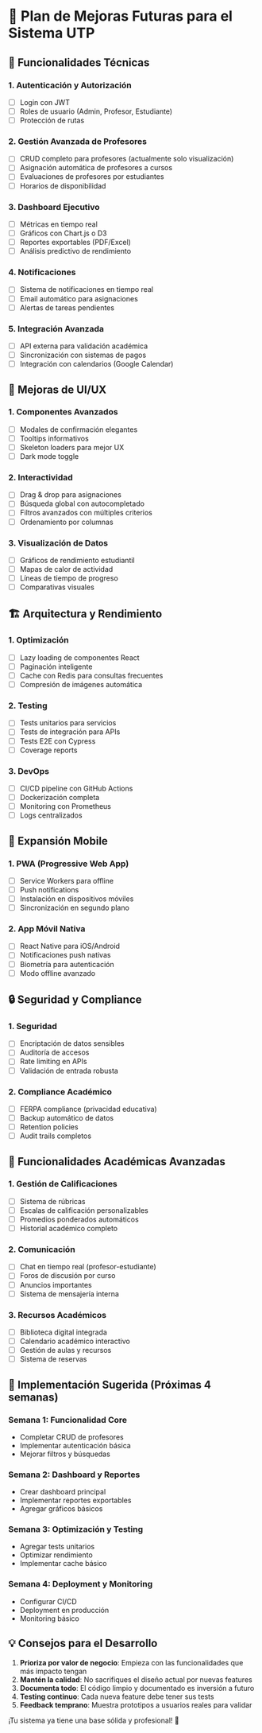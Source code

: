# 🎯 Plan de Mejoras Futuras para el Sistema UTP

## 🔧 Funcionalidades Técnicas

### 1. Autenticación y Autorización
- [ ] Login con JWT
- [ ] Roles de usuario (Admin, Profesor, Estudiante)
- [ ] Protección de rutas

### 2. Gestión Avanzada de Profesores
- [ ] CRUD completo para profesores (actualmente solo visualización)
- [ ] Asignación automática de profesores a cursos
- [ ] Evaluaciones de profesores por estudiantes
- [ ] Horarios de disponibilidad

### 3. Dashboard Ejecutivo
- [ ] Métricas en tiempo real
- [ ] Gráficos con Chart.js o D3
- [ ] Reportes exportables (PDF/Excel)
- [ ] Análisis predictivo de rendimiento

### 4. Notificaciones
- [ ] Sistema de notificaciones en tiempo real
- [ ] Email automático para asignaciones
- [ ] Alertas de tareas pendientes

### 5. Integración Avanzada
- [ ] API externa para validación académica
- [ ] Sincronización con sistemas de pagos
- [ ] Integración con calendarios (Google Calendar)

## 🎨 Mejoras de UI/UX

### 1. Componentes Avanzados
- [ ] Modales de confirmación elegantes
- [ ] Tooltips informativos
- [ ] Skeleton loaders para mejor UX
- [ ] Dark mode toggle

### 2. Interactividad
- [ ] Drag & drop para asignaciones
- [ ] Búsqueda global con autocompletado
- [ ] Filtros avanzados con múltiples criterios
- [ ] Ordenamiento por columnas

### 3. Visualización de Datos
- [ ] Gráficos de rendimiento estudiantil
- [ ] Mapas de calor de actividad
- [ ] Líneas de tiempo de progreso
- [ ] Comparativas visuales

## 🏗️ Arquitectura y Rendimiento

### 1. Optimización
- [ ] Lazy loading de componentes React
- [ ] Paginación inteligente
- [ ] Cache con Redis para consultas frecuentes
- [ ] Compresión de imágenes automática

### 2. Testing
- [ ] Tests unitarios para servicios
- [ ] Tests de integración para APIs
- [ ] Tests E2E con Cypress
- [ ] Coverage reports

### 3. DevOps
- [ ] CI/CD pipeline con GitHub Actions
- [ ] Dockerización completa
- [ ] Monitoring con Prometheus
- [ ] Logs centralizados

## 📱 Expansión Mobile

### 1. PWA (Progressive Web App)
- [ ] Service Workers para offline
- [ ] Push notifications
- [ ] Instalación en dispositivos móviles
- [ ] Sincronización en segundo plano

### 2. App Móvil Nativa
- [ ] React Native para iOS/Android
- [ ] Notificaciones push nativas
- [ ] Biometría para autenticación
- [ ] Modo offline avanzado

## 🔒 Seguridad y Compliance

### 1. Seguridad
- [ ] Encriptación de datos sensibles
- [ ] Auditoría de accesos
- [ ] Rate limiting en APIs
- [ ] Validación de entrada robusta

### 2. Compliance Académico
- [ ] FERPA compliance (privacidad educativa)
- [ ] Backup automático de datos
- [ ] Retention policies
- [ ] Audit trails completos

## 🌟 Funcionalidades Académicas Avanzadas

### 1. Gestión de Calificaciones
- [ ] Sistema de rúbricas
- [ ] Escalas de calificación personalizables
- [ ] Promedios ponderados automáticos
- [ ] Historial académico completo

### 2. Comunicación
- [ ] Chat en tiempo real (profesor-estudiante)
- [ ] Foros de discusión por curso
- [ ] Anuncios importantes
- [ ] Sistema de mensajería interna

### 3. Recursos Académicos
- [ ] Biblioteca digital integrada
- [ ] Calendario académico interactivo
- [ ] Gestión de aulas y recursos
- [ ] Sistema de reservas

## 🚀 Implementación Sugerida (Próximas 4 semanas)

### Semana 1: Funcionalidad Core
- Completar CRUD de profesores
- Implementar autenticación básica
- Mejorar filtros y búsquedas

### Semana 2: Dashboard y Reportes
- Crear dashboard principal
- Implementar reportes exportables
- Agregar gráficos básicos

### Semana 3: Optimización y Testing
- Agregar tests unitarios
- Optimizar rendimiento
- Implementar cache básico

### Semana 4: Deployment y Monitoring
- Configurar CI/CD
- Deployment en producción
- Monitoring básico

## 💡 Consejos para el Desarrollo

1. **Prioriza por valor de negocio**: Empieza con las funcionalidades que más impacto tengan
2. **Mantén la calidad**: No sacrifiques el diseño actual por nuevas features
3. **Documenta todo**: El código limpio y documentado es inversión a futuro
4. **Testing continuo**: Cada nueva feature debe tener sus tests
5. **Feedback temprano**: Muestra prototipos a usuarios reales para validar

¡Tu sistema ya tiene una base sólida y profesional! 🎉
